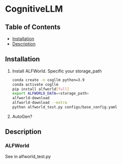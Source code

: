 # CognitiveLLM


## Table of Contents

- [Installation](#installation)
- [Description](#description)


## Installation

1. Install ALFWorld. Specific your storage_path
    ```sh
    conda create -n cogllm python=3.9
    conda activate cogllm
    pip install alfworld[full]
    export ALFWORLD_DATA=<storage_path>
    alfworld-download
    alfworld-download --extra
    python alfworld_test.py configs/base_config.yaml
    ```
2. AutoGen?
    

## Description
### ALFWorld
See in alfworld_test.py